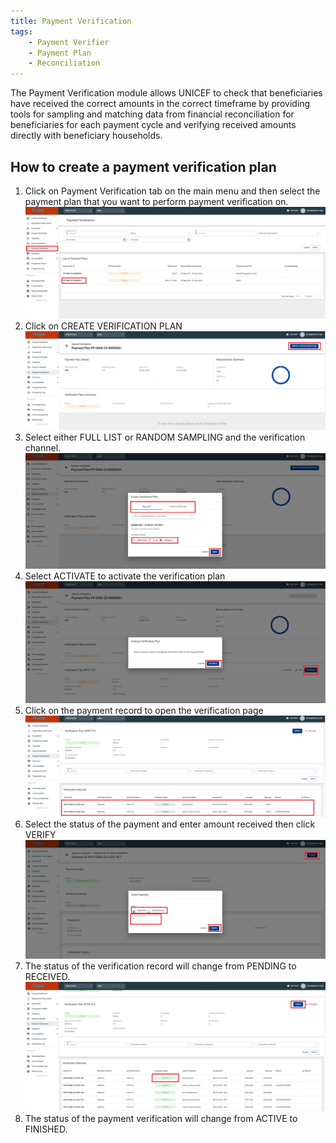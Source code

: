 ```yaml
---
title: Payment Verification
tags:
    - Payment Verifier
    - Payment Plan
    - Reconciliation
---
```

The Payment Verification module allows UNICEF to check that beneficiaries have received the correct amounts in the correct timeframe by providing tools for sampling and matching data from financial reconciliation for beneficiaries for each payment cycle and verifying received amounts directly with beneficiary households.

## How to create a payment verification plan

1. Click on Payment Verification tab on the main menu and then select the payment plan that you want to perform payment verification on.
    ![Image](_screenshots/verification/ver_30.png)
2. Click on CREATE VERIFICATION PLAN
    ![Image](_screenshots/verification/ver_31.png)
3. Select either FULL LIST or RANDOM SAMPLING and the verification channel.
    ![Image](_screenshots/verification/ver_32.png)
4. Select ACTIVATE to activate the verification plan
    ![Image](_screenshots/verification/ver_33.png)
5. Click on the payment record to open the verification page
    ![Image](_screenshots/verification/ver_34.png)
6. Select the status of the payment and enter amount received then click VERIFY
    ![Image](_screenshots/verification/ver_35.png)
7. The status of the verification record will change from PENDING to RECEIVED.
    ![Image](_screenshots/verification/ver_36.png)
8. The status of the payment verification will change from ACTIVE to FINISHED.
